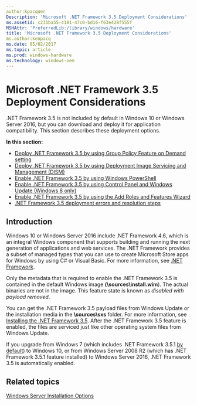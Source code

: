 ```yaml
---
author:kpacquer
Description: 'Microsoft .NET Framework 3.5 Deployment Considerations'
ms.assetid: c231ba55-4181-47c0-bd16-f63e428f555f
MSHAttr: 'PreferredLib:/library/windows/hardware'
title: 'Microsoft .NET Framework 3.5 Deployment Considerations'
ms.author:kenpacq
ms.date: 05/02/2017
ms.topic: article
ms.prod: windows-hardware
ms.technology: windows-oem
---
```


# Microsoft .NET Framework 3.5 Deployment Considerations


.NET Framework 3.5 is not included by default in Windows 10 or Windows Server 2016, but you can download and deploy it for application compatibility. This section describes these deployment options.

**In this section:**

-   [Deploy .NET Framework 3.5 by using Group Policy Feature on Demand setting](deploy-net-framework-35-by-using-group-policy-feature-on-demand-setting.md)
-   [Deploy .NET Framework 3.5 by using Deployment Image Servicing and Management (DISM)](deploy-net-framework-35-by-using-deployment-image-servicing-and-management--dism.md)
-   [Enable .NET Framework 3.5 by using Windows PowerShell](enable-net-framework-35-by-using-windows-powershell.md)
-   [Enable .NET Framework 3.5 by using Control Panel and Windows Update (Windows 8 only)](enable-net-framework-35-by-using-control-panel-and-windows-update--windows-8-only.md)
-   [Enable .NET Framework 3.5 by using the Add Roles and Features Wizard](enable-net-framework-35-by-using-the-add-roles-and-features-wizard.md)
-   [.NET Framework 3.5 deployment errors and resolution steps](net-framework-35-deployment-errors-and-resolution-steps.md)

## <span id="Introduction"></span><span id="introduction"></span><span id="INTRODUCTION"></span>Introduction


Windows 10 or Windows Server 2016 include .NET Framework 4.6, which is an integral Windows component that supports building and running the next generation of applications and web services. The .NET Framework provides a subset of managed types that you can use to create Microsoft Store apps for Windows by using C\# or Visual Basic. For more information, see [.NET Framework](http://go.microsoft.com/fwlink/p/?linkid=329972).

Only the metadata that is required to enable the .NET Framework 3.5 is contained in the default Windows image **(\\sources\\install.wim**). The actual binaries are not in the image. This feature state is known as *disabled with payload removed*.

You can get the .NET Framework 3.5 payload files from Windows Update or the installation media in the **\\sources\\sxs** folder. For more information, see [Installing the .NET Framework 3.5](http://go.microsoft.com/fwlink/p/?linkid=257556). After the .NET Framework 3.5 feature is enabled, the files are serviced just like other operating system files from Windows Update.

If you upgrade from Windows 7 (which includes .NET Framework 3.5.1 [by default](http://blogs.msdn.com/b/e7/archive/2009/03/06/beta-to-rc-changes-turning-windows-features-on-or-off.aspx)) to Windows 10, or from Windows Server 2008 R2 (which has .NET Framework 3.5.1 feature installed) to Windows Server 2016, .NET Framework 3.5 is automatically enabled.

## <span id="related_topics"></span>Related topics


[Windows Server Installation Options](http://go.microsoft.com/fwlink/p/?linkid=251454)

 

 






